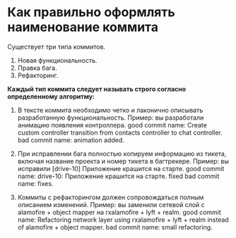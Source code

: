 # Как правильно оформлять наименование коммита

Существует три типа коммитов.
1) Новая функциональность.
2) Правка бага.
3) Рефакторинг.

**Каждый тип коммита следует называть строго согласно определенному алгоритму:**

1) В тексте коммита необходимо четко и лаконично описывать разработанную функциональность. 
Пример: вы разработали анимацию появления контроллера.
good commit name: Create custom controller transition from contacts controller to chat controller.
bad commit name: animation added.

2) При исправлении бага полностью копируем информацию из тикета, включая название проекта и номер тикета в багтрекере.
Пример: вы исправили [drive-10] Приложение крашится на старте.
good commit name: drive-10: Приложение крашится на старте. fixed
bad commit name: fixes.

3) Коммиты с рефакторингом должен сопровождаться полным описанием изменений.
Пример: вы заменили сетевой слой с alamofire + object mapper на rxalamofire + lyft + realm.
good commit name: Refactoring network layer using rxalamofire + lyft + realm instead of alamofire + object mapper.
bad commit name: small refactoring.